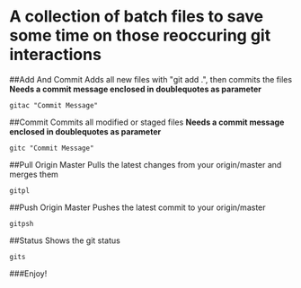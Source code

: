 ﻿# A collection of batch files to save some time on those reoccuring git interactions

##Add And Commit
Adds all new files with "git add .", then commits the files
**Needs a commit message enclosed in doublequotes as parameter**

	gitac "Commit Message"
##Commit
Commits all modified or staged files
**Needs a commit message enclosed in doublequotes as parameter**

	gitc "Commit Message"

##Pull Origin Master
Pulls the latest changes from your origin/master and merges them
	
	gitpl

##Push Origin Master
Pushes the latest commit to your origin/master
	
	gitpsh

##Status
Shows the git status

	gits
		
###Enjoy!